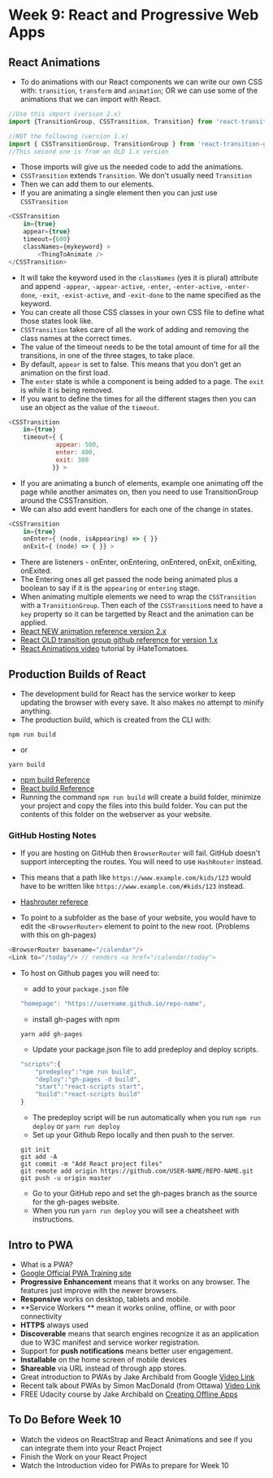 # Week 9: React and Progressive Web Apps


## React Animations

- To do animations with our React components we can write our own CSS with: `transition`, `transform` and `animation`; OR we can use some of the animations that we can import with React.

```js
//Use this import (version 2.x)
import {TransitionGroup, CSSTransition, Transition} from 'react-transition-group';

//NOT the following (version 1.x)
import { CSSTransitionGroup, TransitionGroup } from 'react-transition-group';
//This second one is from an OLD 1.x version
```

- Those imports will give us the needed code to add the animations.
- `CSSTransition` extends `Transition`. We don't usually need `Transition`
- Then we can add them to our elements.
- If you are animating a single element then you can just use `CSSTransition`

```js
<CSSTransition
    in={true}
    appear={true}
    timeout={600}
    classNames={mykeyword} >
        <ThingToAnimate />
</CSSTransition>
```
- It will take the keyword used in the `classNames` (yes it is plural) attribute and append `-appear`, `-appear-active`, `-enter`, `-enter-active`, `-enter-done`, `-exit`, `-exist-active`, and `-exit-done` to the name specified as the keyword.
- You can create all those CSS classes in your own CSS file to define what those states look like. 
- `CSSTransition` takes care of all the work of adding and removing the class names at the correct times.
- The value of the timeout needs to be the total amount of time for all the transitions, in one of the three stages, to take place.
- By default, `appear` is set to false. This means that you don't get an animation on the first load.
- The `enter` state is while a component is being added to a page. The `exit` is while it is being removed.
- If you want to define the times for all the different stages then you can use an object as the value of the `timeout`.

```js
<CSSTransition 
    in={true}
    timeout={ {
             appear: 500,
             enter: 400,
             exit: 300
            }} >
```

- If you are animating a bunch of elements, example one animating off the page while another animates on, then you need to use TransitionGroup around the CSSTransition.
- We can also add event handlers for each one of the change in states.

```js
<CSSTransition 
    in={true}
    onEnter={ (node, isAppearing) => { }}
    onExit={ (node) => { }} >
```

- There are listeners - onEnter, onEntering, onEntered, onExit, onExiting, onExited.
- The Entering ones all get passed the node being animated plus a boolean to say if it is the `appearing` or `entering` stage.
- When animating multiple elements we need to wrap the `CSSTransition` with a `TransitionGroup`. Then each of the `CSSTransition`s need to have a `key` property so it can be targetted by React and the animation can be applied.
- [React NEW animation reference version 2.x](https://reactcommunity.org/react-transition-group/)
- [React OLD transition group github reference for version 1.x](https://github.com/reactjs/react-transition-group/tree/v1-stable)
- [React Animations video](https://www.youtube.com/watch?v=BZRyIOrWfHU) tutorial by iHateTomatoes.


## Production Builds of React

- The development build for React has the service worker to keep updating the browser with every save. It also makes no attempt to minify anything.
- The production build, which is created from the CLI with:

```
npm run build
```

- or

```
yarn build
```

- [npm build Reference](https://github.com/facebook/create-react-app/blob/master/packages/react-scripts/template/README.md#deployment)
- [React build Reference](https://facebook.github.io/create-react-app/docs/deployment)
- Running the command `npm run build` will create a build folder, minimize your project and copy the files into this build folder. You can put the contents of this folder on the webserver as your website.

### GitHub Hosting Notes
- If you are hosting on GitHub then `BrowserRouter` will fail. GitHub doesn't support intercepting the routes. You will need to use `HashRouter` instead.
- This means that a path like `https://www.example.com/kids/123` would have to be written like `https://www.example.com/#kids/123` instead.
- [Hashrouter referece](https://reacttraining.com/react-router/web/api/HashRouter)

- To point to a subfolder as the base of your website, you would have to edit the `<BrowserRouter>` element to point to the new root. (Problems with this on gh-pages)

```js
<BrowserRouter basename="/calendar"/>
<Link to="/today"/> // renders <a href="/calendar/today">
```

- To host on Github pages you will need to:
    - add to your `package.json` file
    
    ```js
    "homepage": "https://username.github.io/repo-name",
    ```
    
    - install gh-pages with npm
    
    ```
    yarn add gh-pages
    ```
    
    - Update your package.json file to add predeploy and deploy scripts.
    
    ```js
    "scripts":{
        "predeploy":"npm run build",
        "deploy":"gh-pages -d build",
        "start":"react-scripts start",
        "build":"react-scripts build"
    }
    ```
    
    - The predeploy script will be run automatically when you run `npm run deploy` or `yarn run deploy`
    - Set up your Github Repo locally and then push to the server.
    
    ```
    git init
    git add -A
    git commit -m "Add React project files"
    git remote add origin https://github.com/USER-NAME/REPO-NAME.git
    git push -u origin master
    ```
    - Go to your GitHub repo and set the gh-pages branch as the source for the gh-pages website.
    - When you run `yarn run deploy` you will see a cheatsheet with instructions.
    

## Intro to PWA

- What is a PWA?
- [Google Official PWA Training site](https://developers.google.com/web/ilt/pwa/)
- **Progressive Enhancement** means that it works on any browser. The features just improve with the newer browsers.
- **Responsive** works on desktop, tablets and mobile.
- **Service Workers ** mean it works online, offline, or with poor connectivity
- **HTTPS** always used
- **Discoverable** means that search engines recognize it as an application due to W3C manifest and service worker registration.
- Support for **push notifications** means better user engagement.
- **Installable** on the home screen of mobile devices
- **Shareable** via URL instead of through app stores.
- Great introduction to PWAs by Jake Archibald from Google [Video Link](https://www.youtube.com/watch?v=cmGr0RszHc8)
- Recent talk about PWAs by Simon MacDonald (from Ottawa) [Video Link](https://www.youtube.com/watch?v=2kv9tH_IYtQ)
- FREE Udacity course by Jake Archibald on [Creating Offline Apps](https://www.udacity.com/course/offline-web-applications--ud899)

## To Do Before Week 10

- Watch the videos on ReactStrap and React Animations and see if you can integrate them into your React Project
- Finish the Work on your React Project
- Watch the Introduction video for PWAs to prepare for Week 10
